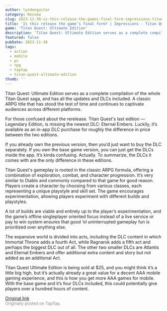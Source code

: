 ```yaml
---
author: lyndonguitar
category: Review
slug: 2023-11-30-is-this-release-the-games-final-form-impressions-titan-quest-ultimate-edition
title: 'Is this release the game’s final form? | Impressions - Titan Quest: Ultimate Edition'
game: 'Titan Quest: Ultimate Edition'
description: 'Titan Quest: Ultimate Edition serves as a complete compilation of the whole Titan Quest saga, and has all the updates and DLCs included. A classic ARPG title that has stood the test of time and continues to captivate audiences across different platforms.'
featured: false
pubDate: 2023-11-30
tags:
  - action
  - mobile
  - pc
  - rpg
  - taptap
  - titan-quest-ultimate-edition
thumb: ''
---
```


Titan Quest: Ultimate Edition serves as a complete compilation of the whole Titan Quest saga, and has all the updates and DLCs included. A classic ARPG title that has stood the test of time and continues to captivate audiences across different platforms.

For those confused about the rerelease. Titan Quest's last edition — Legendary Edition, is missing the newest DLC: Eternal Embers. Luckily, it’s available as an in-app DLC purchase for roughly the difference in price between the two editions.

If you already own the previous version, then you’d just want to buy the DLC separately. If you own the base game version, you can just get the DLCs inside the app. It’s kinda confusing. Actually. To summarize, the DLCs it comes with are the only difference in these editions.

Titan Quest's gameplay is rooted in the classic ARPG formula, offering a combination of exploration, combat, and character progression. It’s very similar to Diablo and commonly compared to that game for good reason. Players create a character by choosing from various classes, each representing a unique playstyle and skill set. The game encourages experimentation, allowing players experiment with different builds and playstyles.

A lot of builds are viable and entirely up to the player’s experimentation, and the game’s offline singleplayer oriented focus instead of a live service or pay to win system ensures that good ‘ol uninterrupted gameplay fun is prioritized over anything else.

The expansive world is divided into acts, including the DLC content in which Immortal Throne adds a fourth Act, while Ragnarok adds a fifth act and perhaps the biggest DLC out of all. The other two smaller DLCs are Atlantis and Eternal Embers and offer additional extra content and story but not added as an additional Act.

Titan Quest Ultimate Edition is being sold at $25, and you might think it’s a little big high, but it’s actually already a great value for a decent AAA mobile gaming experience, and this is how you get more AAA games for mobile. With the base game and it’s four DLCs included, this could potentially give players over a hundred hours of content.

[Original link](https://www.taptap.io/post/6611642)<br><span style="font-size: 0.95em; color: #888;">Originally posted on TapTap.</span>